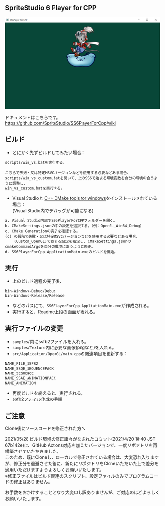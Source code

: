 ## SpriteStudio 6 Player for CPP

![Screenshot](/samples/screenshot.png?raw=true)

ドキュメントはこちらです。  
https://github.com/SpriteStudio/SS6PlayerForCpp/wiki

## ビルド

- とにかく先ずビルドしてみたい場合：
```
scripts/win_vs.batを実行する。

こちらで失敗・又は特定MSVCバージョンなどを使用する必要などある場合、
scripts/win_vs_custom.batを開いて、上のSS6で始まる環境変数を自分の環境の合うように調整し、
win_vs_custom.batを実行する。
```

- Visual Studioと [C++ CMake tools for windows](https://docs.microsoft.com/en-us/cpp/build/cmake-projects-in-visual-studio?view=msvc-160)をインストールされている場合：  
(Visual Studio内でデバッグが可能になる)
```
a. Visual Studio内部でSS6PlayerForCPPフォルダーを開く。
b. CMakeSettings.jsonの中の設定を選択する。（例：OpenGL_Win64_Debug）
c. CMake Generationの完了を確認する。
(c) の段階で失敗・又は特定MSVCバージョンなどを使用する必要などある場合、
    (Custom_OpenGL)で始まる設定を指定し, CMakeSettings.jsonのcmakeCommandArgsを自分の環境にあうように修正。
d. SS6PlayerForCpp_ApplicationMain.exeのビルドを開始。
```

## 実行

- 上のビルド過程の完了後、
```
bin-Windows-Debug/Debug
bin-Windows-Release/Release
```
- などのパスにて、`SS6PlayerForCpp_AppliationMain.exe`が作成される。
- 実行すると、Readme上段の画面が表れる。

## 実行ファイルの変更

- `samples/`内にssfb2ファイルを入れる。
- `samples/Texture`内に必要な画像(pngなど)を入れる。
- `src/Application/OpenGL/main.cpp`の関連項目を更新する：
```
NAME_FILE_SSFB2
NAME_SSQE_SEQUENCEPACK
NAME_SEQUENCE
NAME_SSAE_ANIMATIONPACK
NAME_ANIMATION
```
- 再度ビルドを終えると、実行される。
- [ssfb2ファイル作成の手順](https://github.com/SpriteStudio/Ss6ConverterVer2/wiki#%E4%BD%BF%E7%94%A8%E6%89%8B%E9%A0%86)

## ご注意

Clone後にソースコードを修正された方へ

2021/05/28 ビルド環境の修正諸々がなされたコミット(2021/4/20 18:40 JST 67b142e)に、GitHub Actions対応を加えたバージョンで、一度リポジトリを再構築させていただきました。  
このため、既にCloneし、ローカルで修正されている場合は、大変恐れ入りますが、修正分を退避させた後に、新たにリポジトリをCloneいただいた上で差分を適用いただけますようよろしくお願いいたします。  
※修正ファイルはビルド関連のスクリプト、設定ファイルのみでプログラムコードの修正はありません。

お手数をおかけすることとなり大変申し訳ありませんが、ご対応のほどよろしくお願いいたします。
